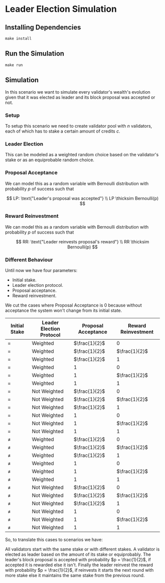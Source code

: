 # Leader Election Simulation

## Installing Dependencies

```
make install
```

## Run the Simulation

```
make run
```

## Simulation

In this scenario we want to simulate every validator's wealth's evolution given that it was elected as leader and its block proposal was accepted or not.

### Setup

To setup this scenario we need to create validator pool with $n$ validators, each of which has to stake a certain amount of credits $c$.

### Leader Election

This can be modeled as a weighted random choice based on the validator's stake or as an equiprobable random choice.

### Proposal Acceptance

We can model this as a random variable with Bernoulli distribution with probability $p$ of success such that

$$
LP: \text{"Leader's proposal was accepted"} \\
LP \thicksim Bernoulli(p) 
$$

### Reward Reinvestment

We can model this as a random variable with Bernoulli distribution with probability $p$ of success such that

$$
RR: \text{"Leader reinvests proposal's reward"} \\
RR \thicksim Bernoulli(p) 
$$

### Different Behaviour

Until now we have four parameters:

- Initial stake.
- Leader election protocol.
- Proposal acceptance.
- Reward reinvestment.



We cut the cases where Proposal Acceptance is 0 because without acceptance the system won't change from its initial state.

| Initial Stake | Leader Election Protocol | Proposal Acceptance | Reward Reinvestment |
| ------------- | ------------------------ | ------------------- | ------------------- |
| $=$ | Weighted | $\frac{1}{2}$ | 0 |
| $=$ | Weighted | $\frac{1}{2}$ | $\frac{1}{2}$ |
| $=$ | Weighted | $\frac{1}{2}$ | 1 |
| $=$ | Weighted | 1 | 0 |
| $=$ | Weighted | 1 | $\frac{1}{2}$ |
| $=$ | Weighted | 1 | 1 |
| $=$ | Not Weighted | $\frac{1}{2}$ | 0 |
| $=$ | Not Weighted | $\frac{1}{2}$ | $\frac{1}{2}$ |
| $=$ | Not Weighted | $\frac{1}{2}$ | 1 |
| $=$ | Not Weighted | 1 | 0 |
| $=$ | Not Weighted | 1 | $\frac{1}{2}$ |
| $=$ | Not Weighted | 1 | 1 |
| $\neq$ | Weighted | $\frac{1}{2}$ | 0 |
| $\neq$ | Weighted | $\frac{1}{2}$ | $\frac{1}{2}$ |
| $\neq$ | Weighted | $\frac{1}{2}$ | 1 |
| $\neq$ | Weighted | 1 | 0 |
| $\neq$ | Weighted | 1 | $\frac{1}{2}$ |
| $\neq$ | Weighted | 1 | 1 |
| $\neq$ | Not Weighted | $\frac{1}{2}$ | 0 |
| $\neq$ | Not Weighted | $\frac{1}{2}$ | $\frac{1}{2}$ |
| $\neq$ | Not Weighted | $\frac{1}{2}$ | 1 |
| $\neq$ | Not Weighted | 1 | 0 |
| $\neq$ | Not Weighted | 1 | $\frac{1}{2}$ |
| $\neq$ | Not Weighted | 1 | 1 |

So, to translate this cases to scenarios we have:

All validators start with the same stake or with different stakes. A validator is elected as leader based on the amount of its stake or equiprobably. The leader's block proposal is accepted with probability $p = \frac{1}{2}$, if accepted it is rewarded else it isn't. Finally the leader reinvest the reward with probability $p = \frac{1}{2}$, if reinvests it starts the next round with more stake else it maintains the same stake from the previous round.
